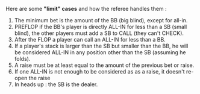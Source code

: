 Here are some <b>"limit" cases</b> and how  the referee handles them :
<ol>
<li>The minimum bet is the amount of the BB (big blind), except for all-in.</li>
<li>PREFLOP if the BB's player is directly ALL-IN for less than a SB (small blind), the other players must add a SB to CALL (they can't CHECK).</li> 
<li>After the FLOP a player can call an ALL-IN for less than a BB.</li>
<li>If a player's stack is larger than the SB but smaller than the BB, he will be considered ALL-IN in any position other than the SB (assuming he folds).</li>
<li>A raise must be at least equal to the amount of the previous bet or raise.</li>
<li>If one ALL-IN is not enough to be considered as as a raise, it doesn't re-open the raise</li>
<li>In heads up : the SB is the dealer.</li>
</ol>
